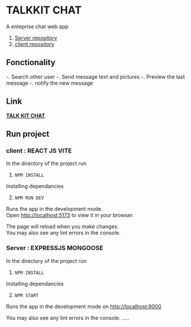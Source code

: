 # TALKKIT CHAT 
A enteprise chat web app 
  1. [Server repository](https://github.com/DoddyMatabaro/chat-app-MERN)
  2. [client repository](https://github.com/DoddyMatabaro/chat-app-MERN)

## Fonctionality
 -. Search other user
 -. Send message text and pictures
 -. Preview the last message 
 -. notify the new message
 ## Link
 
 **[TALK KIT CHAT ](https://talkit-client.vercel.app)**
 
 ## Run project
 
 ### client : REACT JS VITE
  
  In the directory of the project run 
  
  1. `NPM INSTALL` 
 
 Installing dependancies
 
  2. `NPM RUN DEV` 

Runs the app in the development mode.\
Open [http://localhost:5173](http://localhost:5173) to view it in your browser.

The page will reload when you make changes.\
You may also see any lint errors in the console.
  
 ### Server : EXPRESSJS MONGOOSE 
  
  In the directory of the project run 
  
  1. `NPM INSTALL` 
 
 Installing dependancies
 
  2. `NPM START` 

Runs the app in the development mode on [http://localhost:9000](http://localhost:9000)

You may also see any lint errors in the console.
 .....
